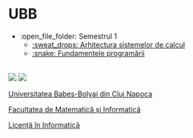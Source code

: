 # UBB
<ul>
  <li>:open_file_folder: Semestrul 1
    <ul>
      <li>
        <a href="https://github.com/mihai12p/ubb/tree/main/asc"> 
          :sweat_drops:  Arhitectura sistemelor de calcul
        </a>
      </li>
      <li>
        <a href="https://github.com/mihai12p/ubb/tree/main/fp"> 
          :snake:  Fundamentele programării
        </a>
      </li>
    </ul>
  </li>
</ul>

<br>
<img src="http://www.chem.ubbcluj.ro/romana/conferinte/MEEMB/archive/pictures/ubb.gif" />
<img src="https://www.ubbcluj.ro/images/logo/logo_cs.png" />
<a href="http://www.cs.ubbcluj.ro">
<p> Universitatea Babeş-Bolyai din Cluj Napoca </p>
<p> Facultatea de Matematică și Informatică </p>
<p> Licență în Informatică </p>
</a>
<br>
